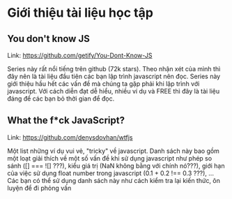 # Giới thiệu tài liệu học tập

## You don't know JS

Link: https://github.com/getify/You-Dont-Know-JS

Series này rất nổi tiếng trên github (72k stars). Theo nhận xét của mình thì đây nên là tài liệu đầu tiên các bạn lập trình javascript nên đọc. Series này giới thiệu hầu hết các vấn đề mà chúng ta gặp phải khi lập trình với javascript. Với cách diễn đạt dễ hiểu, nhiều ví dụ và FREE thì đây là tài liệu đáng để các bạn bỏ thời gian để đọc.

## What the f\*ck JavaScript?

Link: https://github.com/denysdovhan/wtfjs

Một list những ví dụ vui vẻ, "tricky" về javascript. Danh sách này bao gồm một loạt giải thích về một số vấn đề khi sử dụng javascript như phép so sánh ([] === ![] ???), kiểu giá trị (NaN không bằng với chính nó???), giới hạn của việc sử dụng float number trong javascript (0.1 + 0.2 !== 0.3 ???), ... Các bạn có thể sử dụng danh sách này như cách kiểm tra lại kiến thức, ôn luyện để đi phỏng vấn

